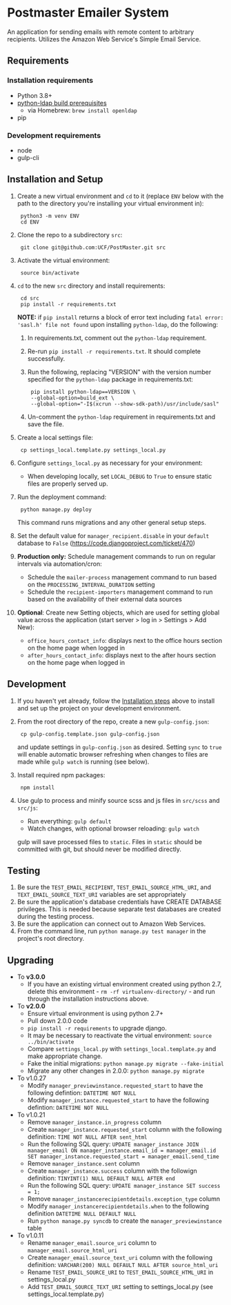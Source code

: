 # Postmaster Emailer System

An application for sending emails with remote content to arbitrary recipients. Utilizes the Amazon Web Service's Simple Email Service.


## Requirements

### Installation requirements
- Python 3.8+
- [python-ldap build prerequisites](https://www.python-ldap.org/en/latest/installing.html#build-prerequisites)
	- via Homebrew: `brew install openldap`
- pip

### Development requirements
- node
- gulp-cli


## Installation and Setup

1. Create a new virtual environment and `cd` to it (replace `ENV` below with the path to the directory you're installing your virtual environment in):

        python3 -m venv ENV
		cd ENV
3. Clone the repo to a subdirectory `src`:

		git clone git@github.com:UCF/PostMaster.git src
4. Activate the virtual environment:

        source bin/activate
5. `cd` to the new `src` directory and install requirements:

        cd src
        pip install -r requirements.txt

    **NOTE:** if `pip install` returns a block of error text including `fatal error: 'sasl.h' file not found` upon installing `python-ldap`, do the following:

    1. In requirements.txt, comment out the `python-ldap` requirement.
    2. Re-run `pip install -r requirements.txt`.  It should complete successfully.
    3. Run the following, replacing "VERSION" with the version number specified for the `python-ldap` package in requirements.txt:

            pip install python-ldap==VERSION \
            --global-option=build_ext \
            --global-option="-I$(xcrun --show-sdk-path)/usr/include/sasl"

    4. Un-comment the `python-ldap` requirement in requirements.txt and save the file.
6. Create a local settings file:

		cp settings_local.template.py settings_local.py
7. Configure `settings_local.py` as necessary for your environment:
	- When developing locally, set `LOCAL_DEBUG` to `True` to ensure static files are properly served up.
8. Run the deployment command:

		python manage.py deploy

	This command runs migrations and any other general setup steps.
9. Set the default value for `manager_recipient.disable` in your `default` database to `False` (https://code.djangoproject.com/ticket/470)
10. **Production only:** Schedule management commands to run on regular intervals via automation/cron:
	- Schedule the `mailer-process` management command to run based on the `PROCESSING_INTERVAL_DURATION` setting
	- Schedule the `recipient-importers` management command to run based on the availability of their external data sources
10. **Optional**: Create new Setting objects, which are used for setting global value across the application (start server > log in > Settings > Add New):
	- `office_hours_contact_info`: displays next to the office hours section on the home page when logged in
	- `after_hours_contact_info`: displays next to the after hours section on the home page when logged in


## Development

1. If you haven't yet already, follow the [Installation steps](#installation-and-setup) above to install and set up the project on your development environment.
2. From the root directory of the repo, create a new `gulp-config.json`:

		cp gulp-config.template.json gulp-config.json

	and update settings in `gulp-config.json` as desired.  Setting `sync` to `true` will enable automatic browser refreshing when changes to files are made while `gulp watch` is running (see below).
3. Install required npm packages:

		npm install
4. Use gulp to process and minify source scss and js files in `src/scss` and `src/js`:
	- Run everything: `gulp default`
	- Watch changes, with optional browser reloading: `gulp watch`

	gulp will save processed files to `static`.  Files in `static` should be committed with git, but should never be modified directly.


## Testing

1. Be sure the `TEST_EMAIL_RECIPIENT`, `TEST_EMAIL_SOURCE_HTML_URI`, and `TEXT_EMAIL_SOURCE_TEXT_URI` variables are set appropriately
2. Be sure the application's database credentials have CREATE DATABASE privileges. This is needed because separate test databases are created during the testing process.
3. Be sure the application can connect out to Amazon Web Services.
4. From the command line, run `python manage.py test manager` in the project's root directory.


## Upgrading

- To **v3.0.0**
	- If you have an existing virtual environment created using python 2.7, delete this environment - `rm -rf virtualenv-directory/` - and run through the installation instructions above.
- To **v2.0.0**
	- Ensure virtual environment is using python 2.7+
	- Pull down 2.0.0 code
	- `pip install -r requirements` to upgrade django.
	- It may be necessary to reactivate the virtual environment: `source ../bin/activate`
	- Compare `settings_local.py` with `settings_local.template.py` and make appropriate change.
	- Fake the initial migrations: `python manage.py migrate --fake-initial`
	- Migrate any other changes in 2.0.0: `python manage.py migrate`
- To v1.0.27
	- Modify `manager_previewinstance.requested_start` to have the following defintion: `DATETIME NOT NULL`
	- Modify `manager_instance.requested_start` to have the following defintion: `DATETIME NOT NULL`
- To v1.0.21
	- Remove `manager_instance.in_progress` column
	- Create `manager_instance.requested_start` column with the following definition: `TIME NOT NULL AFTER sent_html`
	- Run the following SQL query: `UPDATE manager_instance JOIN manager_email ON manager_instance.email_id = manager_email.id SET manager_instance.requested_start = manager_email.send_time`
	- Remove `manager_instance.sent` column
	- Create `manager_instance.success` column with the followign definition: `TINYINT(1) NULL DEFAULT NULL AFTER end`
	- Run the following SQL query: `UPDATE manager_instance SET success = 1;`
	- Remove `manager_instancerecipientdetails.exception_type` column
	- Modify `manager_instancerecipientdetails.when` to the following definition `DATETIME NULL DEFAULT NULL`
	- Run `python manage.py syncdb` to create the `manager_previewinstance` table
- To v1.0.11
	- Rename `manager_email.source_uri` column to `manager_email.source_html_uri`
	- Create `manager_email.source_text_uri` column with the following definition: `VARCHAR(200) NULL DEFAULT NULL AFTER source_html_uri`
	- Rename `TEST_EMAIL_SOURCE_URI` to `TEST_EMAIL_SOURCE_HTML_URI` in settings_local.py
	- Add `TEST_EMAIL_SOURCE_TEXT_URI` setting to settings_local.py (see settings_local.template.py)
